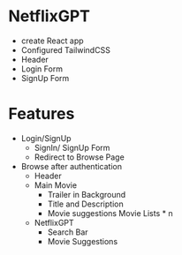 
# NetflixGPT
  - create React app
  - Configured TailwindCSS
  - Header
  - Login Form 
  - SignUp Form

# Features
  - Login/SignUp
    - SignIn/ SignUp Form
    - Redirect to Browse Page
  - Browse after authentication
    - Header
    - Main Movie
        - Trailer in Background
        - Title and Description
        - Movie suggestions
            Movie Lists * n
    - NetflixGPT
        - Search Bar
        - Movie Suggestions